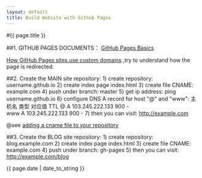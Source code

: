 ```yaml
---
layout: default
title: Build Website with Github Pages
---
```

#{{ page.title }}

##1. GITHUB PAGES DOCUMENTS：
[GitHub Pages Basics](https://help.github.com/categories/github-pages-basics/)

[How GitHub Pages sites use custom domains](https://help.github.com/articles/about-custom-domains-for-github-pages-sites/)
,try to understand how the page is redirected.
		
##2. Create the MAIN site repository:
	1) create repository: username.github.io
	2) create index page index.html
	3) create file CNAME:
		example.com	
	4) push under branch: master
	5) get ip address:
		ping username.github.io
	6) configure DNS A record for host "@" and "www":
		主机名	类型	对应值			TTL	
		@		A		103.245.222.133	900	-	
		www		A		103.245.222.133	900	-
	7) then you can visit: http://example.com

@see [adding a cname file to your repository](https://help.github.com/articles/adding-a-cname-file-to-your-repository/)

##3. Create the BLOG site repository:
	1) create repository: blog.example.com
	2) create index page index.html
	3) create file CNAME:
		example.com
	4) push under branch: gh-pages
	5) then you can visit: http://example.com/blog

{{ page.date | date_to_string }}
